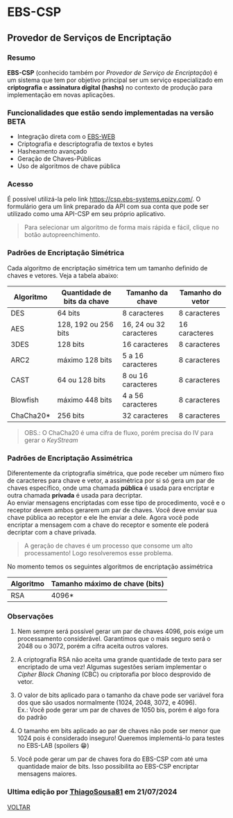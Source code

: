 # EBS-CSP
## Provedor de Serviços de Encriptação

### Resumo
<b>EBS-CSP</b> (conhecido também por <i>Provedor de Serviço de Encriptação</i>) é um sistema que tem por objetivo principal ser um serviço especializado em <b>criptografia</b> e <b>assinatura digital (hashs)</b> no contexto de produção para implementação em novas aplicações.

### Funcionalidades que estão sendo implementadas na versão BETA
- Integração direta com o [EBS-WEB](https://github.com/EBS-Security-Systems/EBS-Docs/blob/main/docs/EBS-WEB.md)
- Criptografia e descriptografia de textos e bytes
- Hasheamento avançado
- Geração de Chaves-Públicas
- Uso de algoritmos de chave pública

### Acesso
É possível utilizá-la pelo link https://csp.ebs-systems.epizy.com/. O formulário gera um link preparado da API com sua conta que pode ser utilizado como uma API-CSP em seu próprio aplicativo.

> Para selecionar um algoritmo de forma mais rápida e fácil, clique no botão autopreenchimento.

### Padrões de Encriptação Simétrica

Cada algoritmo de encriptação simétrica tem um tamanho definido de chaves e vetores. Veja a tabela abaixo:

| Algoritmo | Quantidade de bits da chave | Tamanho da chave | Tamanho do vetor |
| --- | --- | --- | --- |
| DES | 64 bits | 8 caracteres | 8 caracteres |
| AES | 128, 192 ou 256 bits | 16, 24 ou 32 caracteres | 16 caracteres |
| 3DES | 128 bits |  16 caracteres | 8 caracteres |
| ARC2 | máximo 128 bits | 5 a 16 caracteres | 8 caracteres |
| CAST | 64 ou 128 bits | 8 ou 16 caracteres | 8 caracteres |
| Blowfish | máximo 448 bits | 4 a 56 caracteres | 8 caracteres |
| ChaCha20* | 256 bits | 32 caracteres | 8 caracteres |

> OBS.: O ChaCha20 é uma cifra de fluxo, porém precisa do IV para gerar o _KeyStream_

### Padrões de Encriptação Assimétrica

Diferentemente da criptografia simétrica, que pode receber um número fixo de caracteres para chave e vetor, a assimétrica por si só gera um par de chaves específico, onde uma chamada **pública** é usada para encriptar e outra chamada **privada** é usada para decriptar.
<br>
Ao enviar mensagens encriptadas com esse tipo de procedimento, você e o receptor devem ambos gerarem um par de chaves. Você deve enviar sua chave pública ao receptor e ele lhe enviar a dele. Agora você pode encriptar a mensagem com a chave do receptor e somente ele poderá decriptar com a chave privada.

> A geração de chaves é um processo que consome um alto processamento! Logo resolveremos esse problema.

No momento temos os seguintes algoritmos de encriptação assimétrica

| Algoritmo | Tamanho máximo de chave (bits) |
| --- | --- |
| RSA | 4096* |

### Observações
1. Nem sempre será possível gerar um par de chaves 4096, pois exige um processamento considerável. Garantimos que o mais seguro será o 2048 ou o 3072, porém a cifra aceita outros valores.

2. A criptografia RSA não aceita uma grande quantidade de texto para ser encriptado de uma vez! Algumas sugestões seriam implementar o *Cipher Block Chaning* (CBC) ou criptorafia por bloco desprovido de vetor.

3. O valor de bits aplicado para o tamanho da chave pode ser variável fora dos que são usados normalmente (1024, 2048, 3072, e 4096). 
<br>Ex.: Você pode gerar um par de chaves de 1050 bis, porém é algo fora do padrão

4. O tamanho em bits aplicado ao par de chaves não pode ser menor que 1024 pois é considerado inseguro! Queremos implementá-lo para testes no EBS-LAB (spoilers 😁)

5. Você pode gerar um par de chaves fora do EBS-CSP com até uma quantidade maior de bits. Isso possibilita ao EBS-CSP encriptar mensagens maiores.

### Ultima edição por [ThiagoSousa81](https://github.com/ThiagoSousa81/) em 21/07/2024

[VOLTAR](https://github.com/EBS-Security-Systems/EBS-Docs#readme)